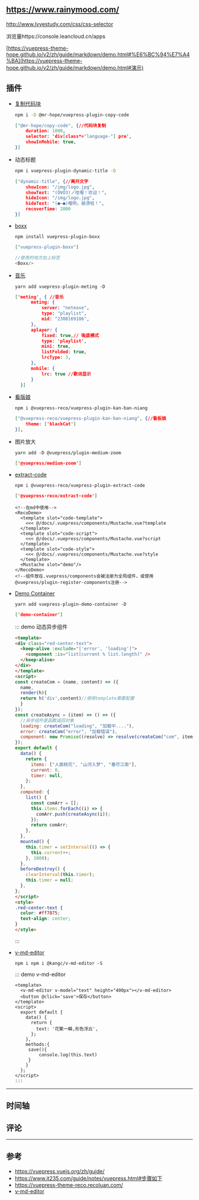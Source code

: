 ## https://www.rainymood.com/

http://www.lvyestudy.com/css/css-selector

浏览量https://console.leancloud.cn/apps

[https://vuepress-theme-hope.github.io/v2/zh/guide/markdown/demo.html#%E6%BC%94%E7%A4%BA](https://vuepress-theme-hope.github.io/v2/zh/guide/markdown/demo.html#演示)

## 插件

+ [复制代码块](https://vuepress-theme-hope.github.io/copy-code/zh/)

  ```sh
  npm i -D @mr-hope/vuepress-plugin-copy-code
  ```

  ```json
  ["@mr-hope/copy-code", {//代码块复制
      duration: 1000,
      selector: 'div[class*="language-"] pre',
      showInMobile: true,
  }]
  ```

+ 动态标题

  ```sh
  npm i vuepress-plugin-dynamic-title -D
  ```

  ```json
  ["dynamic-title", {//离开文字
      showIcon: "/img/logo.jpg",
      showText: "(Ő∀Ő3)ノ哇喔！欢迎！",
      hideIcon: "/img/logo.jpg",
      hideText: "(●—●)喔哟，崩溃啦！",
      recoverTime: 2000
  }]
  ```

+ [boxx]([https://zpj80231.gitee.io/znote/views/frontend/vuepress-plugin-boxx.html#%E5%BA%8F%E8%A8%80](https://zpj80231.gitee.io/znote/views/frontend/vuepress-plugin-boxx.html#序言))

  ```shell
  npm install vuepress-plugin-boxx
  ```

  ```json
  ["vuepress-plugin-boxx"]
  ```

  ```js
  //使用的地方加上标签
  <Boxx/> 
  ```
  <Boxx changeTime='2000' />
  
+ [音乐](https://moefyit.github.io/moefy-vuepress/packages/meting.html#install)

  ```shell
  yarn add vuepress-plugin-meting -D
  ```

  ```json
  ['meting', { //音乐
        meting: {
            server: "netease",
            type: "playlist",
            mid: "2308169186",
        },
        aplayer: {
            fixed: true,// 吸底模式
            type: 'playlist',
            mini: true,
            listFolded: true,
            lrcType: 3,
        },
        mobile: {
            lrc: true //歌词显示
        }
    }]
  ```
+ [看版娘](https://www.npmjs.com/package/@vuepress-reco/vuepress-plugin-kan-ban-niang)

  ```shell
  npm i @vuepress-reco/vuepress-plugin-kan-ban-niang
  ```

  ```json
  ["@vuepress-reco/vuepress-plugin-kan-ban-niang", {//看板娘        
      theme: ['blackCat']
  }],
  ```

+ 图片放大

  ```shell
  yarn add -D @vuepress/plugin-medium-zoom
  ```

  ```json
  ['@vuepress/medium-zoom']
  ```

+ [extract-code](https://github.com/vuepress-reco/vuepress-plugin-extract-code)

  ```shell
  npm i @vuepress-reco/vuepress-plugin-extract-code
  ```

  ```json
  ['@vuepress-reco/extract-code']
  ```

  ```vue
  <!--在md中使用-->
  <RecoDemo>
    <template slot="code-template">
      <<< @/docs/.vuepress/components/Mustache.vue?template
    </template>
    <template slot="code-script">
      <<< @/docs/.vuepress/components/Mustache.vue?script
    </template>
    <template slot="code-style">
      <<< @/docs/.vuepress/components/Mustache.vue?style
    </template>
    <Mustache slot="demo"/>
  </RecoDemo>
  <!--组件放在.vuepress/components会被注册为全局组件，或使用@vuepress/plugin-register-components注册-->
  ```

+ [Demo Container](https://docs.chenjianhui.site/vuepress-plugin-demo-container/zh/)

  ```shell
  yarn add vuepress-plugin-demo-container -D
  ```

  ```json
  ['demo-container']
  ```

  ::: demo 动态异步组件
  ```html
  <template>
  <div class="red-center-text">
    <keep-alive :exclude="['error', 'loading']">
      <component :is="list[current % list.length]" />
    </keep-alive>
  </div>
  </template>
  <script>
  const createCom = (name, content) => ({
    name,
    render(h){
    return h('div',content)//使用template需要配置
    }
  });
  const createAsync = (item) => () => ({
    //异步组件是函数返回对象
    loading: createCom("loading", "加载中...."),
    error: createCom("error", "加载错误"),
    component: new Promise((resolve) => resolve(createCom("com", item))),
  });
  export default {
    data() {
      return {
        items: ["人面桃花", "山河入梦", "春尽江南"],
        current: 0,
        timer: null,
      };
    },
    computed: {
      list() {
        const comArr = [];
        this.items.forEach((i) => {
          comArr.push(createAsync(i));
        });
        return comArr;
      },
    },
    mounted() {
      this.timer = setInterval(() => {
        this.current++;
      }, 1000);
    },
    beforeDestroy() {
      clearInterval(this.timer);
      this.timer = null;
    },
  };
  </script>
  <style>
  .red-center-text {
    color: #ff7875;
    text-align: center;
  }
  </style>
  ```
  :::

+ [v-md-editor](https://code-farmer-i.github.io/vue-markdown-editor/zh/)
  
  ```shell
  npm i npm i @kangc/v-md-editor -S
  ```

  ::: demo v-md-editor
  ```vue
  <template>
    <v-md-editor v-model="text" height="400px"></v-md-editor>
    <button @click='save'>保存</button>
  </template>
  <script>
    export default {
      data() {
        return {
          text: '花繁一瞬,形色浮云',
        };
      },
      methods:{
       save(){
           console.log(this.text)
       }
      }
    };
  </script>
  :::
---

## 时间轴

## 评论

---

## 参考

+ https://vuepress.vuejs.org/zh/guide/
+ https://www.it235.com/guide/notes/vuepress.html#步骤如下
+ https://vuepress-theme-reco.recoluan.com/
+ [v-md-editor](https://code-farmer-i.github.io/vue-markdown-editor/zh/)
